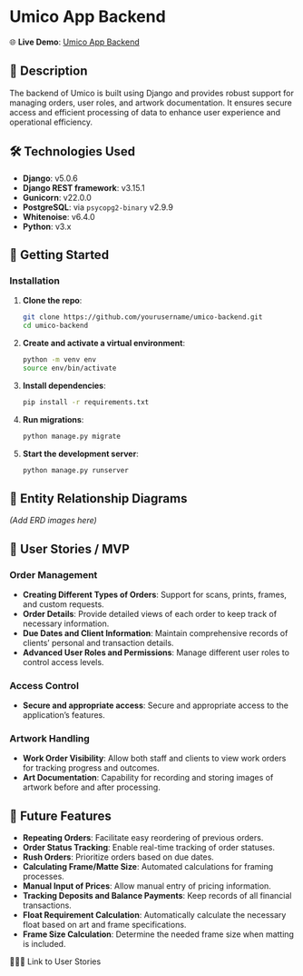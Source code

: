 
# Umico App Backend

🌐 **Live Demo**: [Umico App Backend](https://umicoframes-4f015aefac88.herokuapp.com/)

## 📜 Description

The backend of Umico is built using Django and provides robust support for managing orders, user roles, and artwork documentation. It ensures secure access and efficient processing of data to enhance user experience and operational efficiency.

## 🛠️ Technologies Used

- **Django**: v5.0.6
- **Django REST framework**: v3.15.1
- **Gunicorn**: v22.0.0
- **PostgreSQL**: via `psycopg2-binary` v2.9.9
- **Whitenoise**: v6.4.0
- **Python**: v3.x

## 🚀 Getting Started

### Installation

1. **Clone the repo**:
   ```sh
   git clone https://github.com/yourusername/umico-backend.git
   cd umico-backend
   ```

2. **Create and activate a virtual environment**:
   ```sh
   python -m venv env
   source env/bin/activate
   ```

3. **Install dependencies**:
   ```sh
   pip install -r requirements.txt
   ```

4. **Run migrations**:
   ```sh
   python manage.py migrate
   ```

5. **Start the development server**:
   ```sh
   python manage.py runserver
   ```

## 📐 Entity Relationship Diagrams

_(Add ERD images here)_

## 📝 User Stories / MVP

### Order Management
- **Creating Different Types of Orders**: Support for scans, prints, frames, and custom requests.
- **Order Details**: Provide detailed views of each order to keep track of necessary information.
- **Due Dates and Client Information**: Maintain comprehensive records of clients’ personal and transaction details.
- **Advanced User Roles and Permissions**: Manage different user roles to control access levels.

### Access Control
- **Secure and appropriate access**: Secure and appropriate access to the application’s features.

### Artwork Handling
- **Work Order Visibility**: Allow both staff and clients to view work orders for tracking progress and outcomes.
- **Art Documentation**: Capability for recording and storing images of artwork before and after processing.

## 🚧 Future Features
- **Repeating Orders**: Facilitate easy reordering of previous orders.
- **Order Status Tracking**: Enable real-time tracking of order statuses.
- **Rush Orders**: Prioritize orders based on due dates.
- **Calculating Frame/Matte Size**: Automated calculations for framing processes.
- **Manual Input of Prices**: Allow manual entry of pricing information.
- **Tracking Deposits and Balance Payments**: Keep records of all financial transactions.
- **Float Requirement Calculation**: Automatically calculate the necessary float based on art and frame specifications.
- **Frame Size Calculation**: Determine the needed frame size when matting is included.

🧑‍🤝‍🧑 Link to User Stories
